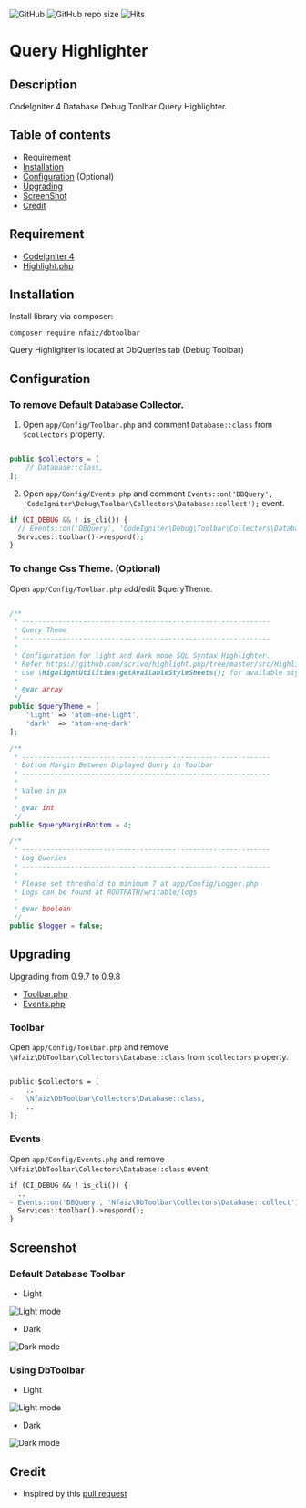 ![GitHub](https://img.shields.io/github/license/nfaiz/dbtoolbar)
![GitHub repo size](https://img.shields.io/github/repo-size/nfaiz/dbtoolbar?label=size)
![Hits](https://hits.seeyoufarm.com/api/count/incr/badge.svg?url=nfaiz/dbtoolbar)

# Query Highlighter

## Description
CodeIgniter 4 Database Debug Toolbar Query Highlighter.

## Table of contents
  * [Requirement](#requirement)
  * [Installation](#installation)
  * [Configuration](#configuration) (Optional)
  * [Upgrading](#upgrading)
  * [ScreenShot](#screenshot)
  * [Credit](#credit)

## Requirement
* [Codeigniter 4](https://github.com/codeigniter4/CodeIgniter4)
* [Highlight.php](https://github.com/scrivo/highlight.php)


## Installation
Install library via composer:

    composer require nfaiz/dbtoolbar

Query Highlighter is located at DbQueries tab (Debug Toolbar)

## Configuration

### To remove Default Database Collector.

1. Open `app/Config/Toolbar.php` and comment `Database::class` from `$collectors` property.

```php

public $collectors = [
    // Database::class,
];
```

2. Open `app/Config/Events.php` and comment `Events::on('DBQuery', 'CodeIgniter\Debug\Toolbar\Collectors\Database::collect');` event.

```php
if (CI_DEBUG && ! is_cli()) {
  // Events::on('DBQuery', 'CodeIgniter\Debug\Toolbar\Collectors\Database::collect');
  Services::toolbar()->respond();
}
```

### To change Css Theme. (Optional)

Open `app/Config/Toolbar.php` add/edit $queryTheme.

```php

/**
 * -------------------------------------------------------------
 * Query Theme
 * -------------------------------------------------------------
 * 
 * Configuration for light and dark mode SQL Syntax Highlighter.
 * Refer https://github.com/scrivo/highlight.php/tree/master/src/Highlight/styles or
 * use \HighlightUtilities\getAvailableStyleSheets(); for available stylesheets.
 *
 * @var array
 */
public $queryTheme = [
    'light' => 'atom-one-light',
    'dark'  => 'atom-one-dark'
];

/**
 * -------------------------------------------------------------
 * Bottom Margin Between Diplayed Query in Toolbar
 * -------------------------------------------------------------
 * 
 * Value in px
 * 
 * @var int
 */
public $queryMarginBottom = 4;

/**
 * -------------------------------------------------------------
 * Log Queries
 * -------------------------------------------------------------
 *
 * Please set threshold to minimum 7 at app/Config/Logger.php
 * Logs can be found at ROOTPATH/writable/logs
 *
 * @var boolean
 */
public $logger = false;

```

## Upgrading
Upgrading from 0.9.7 to 0.9.8

* [Toolbar.php](#toolbar)
* [Events.php](#events)


### Toolbar
Open `app/Config/Toolbar.php` and remove `\Nfaiz\DbToolbar\Collectors\Database::class` from `$collectors` property.

```diff

public $collectors = [
    ..
-   \Nfaiz\DbToolbar\Collectors\Database::class,
    ..
];
```

### Events
Open `app/Config/Events.php` and remove `\Nfaiz\DbToolbar\Collectors\Database::class` event.

```diff
if (CI_DEBUG && ! is_cli()) {
  ..
- Events::on('DBQuery', 'Nfaiz\DbToolbar\Collectors\Database::collect');
  Services::toolbar()->respond();
}
```

## Screenshot

### Default Database Toolbar

* Light<br />
<img src="https://user-images.githubusercontent.com/1330109/193412805-a923b570-a4b1-47e6-956c-3f9f97e8c2d8.png" alt="Light mode">

* Dark<br />
<img src="https://user-images.githubusercontent.com/1330109/193412939-b132801a-a639-4d1e-a57e-c2df1d628a6d.png" alt="Dark mode">

### Using DbToolbar

* Light
<img src="https://user-images.githubusercontent.com/1330109/193412867-83603790-0c44-402b-b790-4f3d6576c412.png" alt="Light mode">

* Dark
<img src="https://user-images.githubusercontent.com/1330109/193412970-faa3896e-8425-44a5-961e-ca9e553fecd9.png" alt="Dark mode">

## Credit
* Inspired by this [pull request](https://github.com/codeigniter4/CodeIgniter4/pull/3515)
